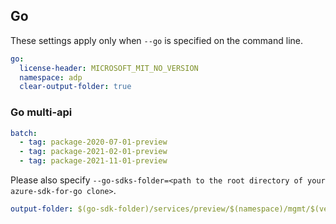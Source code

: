## Go

These settings apply only  when `--go` is specified on the command line.

```yaml $(go)
go:
  license-header: MICROSOFT_MIT_NO_VERSION
  namespace: adp
  clear-output-folder: true
```

### Go multi-api

``` yaml $(go) && $(multiapi)
batch:
  - tag: package-2020-07-01-preview
  - tag: package-2021-02-01-preview
  - tag: package-2021-11-01-preview
```

Please also specify `--go-sdks-folder=<path to the root directory of your azure-sdk-for-go clone>`.

```yaml $(go)
output-folder: $(go-sdk-folder)/services/preview/$(namespace)/mgmt/$(version)/$(namespace)
```
